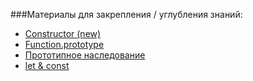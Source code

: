 ###Материалы для закрепления / углубления знаний:

- [Constructor (new)]
- [Function.prototype]
- [Прототипное наследование]  
- [let & const]

[Constructor (new)]: https://learn.javascript.ru/constructor-new
[Function.prototype]: https://learn.javascript.ru/function-prototype
[Прототипное наследование]: https://developer.mozilla.org/ru/docs/Web/JavaScript/Inheritance_and_the_prototype_chain
[let & const]: https://learn.javascript.ru/let-const
